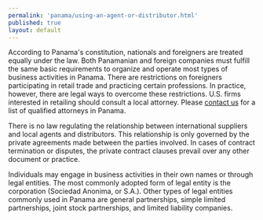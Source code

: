 ```yaml
--- 
permalink: 'panama/using-an-agent-or-distributor.html' 
published: true 
layout: default
---
```

According to Panama's constitution, nationals and foreigners are treated equally under the law. Both Panamanian and foreign companies must fulfill the same basic requirements to organize and operate most types of business activities in Panama. There are restrictions on foreigners participating in retail trade and practicing certain professions. In practice, however, there are legal ways to overcome these restrictions. U.S. firms interested in retailing should consult a local attorney. Please [contact us](daniel.crocker@trade.gov) for a list of qualified attorneys in Panama.

There is no law regulating the relationship between international suppliers and local agents and distributors. This relationship is only governed by the private agreements made between the parties involved. In cases of contract termination or disputes, the private contract clauses prevail over any other document or practice.

Individuals may engage in business activities in their own names or through legal entities. The most commonly adopted form of legal entity is the corporation (Sociedad Anonima, or S.A.). Other types of legal entities commonly used in Panama are general partnerships, simple limited partnerships, joint stock partnerships, and limited liability companies.

